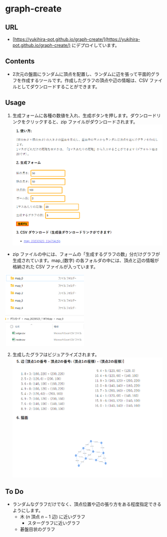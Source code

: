 # graph-create
## URL
- [https://yukihira-pot.github.io/graph-create/](https://yukihira-pot.github.io/graph-create/) にデプロイしています。

## Contents
- 2次元の盤面にランダムに頂点を配置し、ランダムに辺を張って平面的グラフを作成するツールです。作成したグラフの頂点や辺の情報は、CSV ファイルとしてダウンロードすることができます。

## Usage
1. 生成フォームに各種の数値を入れ、生成ボタンを押します。ダウンロードリンクをクリックすると、zip ファイルがダウンロードされます。
![画像1](readme_images/graph_create_feature1.png)
  - zip ファイルの中には、フォームの「生成するグラフの数」分だけグラフが生成されています。map_(数字) の各フォルダの中には、頂点と辺の情報が格納された CSV ファイルが入っています。<br>
  <img src="readme_images/graph_create_feature_zip1.png" width=50%>
  <img src="readme_images/graph_create_feature_zip2.png" width=50%> 

2. 生成したグラフはビジュアライズされます。
![画像2](readme_images/graph_create_feature2.png)

## To Do
- ランダムなグラフだけでなく、頂点位置や辺の張り方をある程度指定できるようにします。
  - 木 ($n$ 頂点 $n-1$ 辺) に近いグラフ
    - スターグラフに近いグラフ
  - 碁盤目状のグラフ
